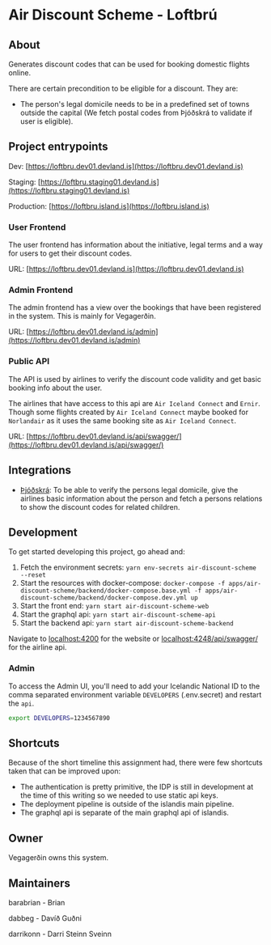 # Air Discount Scheme - Loftbrú

## About

Generates discount codes that can be used for booking domestic flights online.

There are certain precondition to be eligible for a discount. They are:

- The person's legal domicile needs to be in a predefined set of towns outside
  the capital (We fetch postal codes from Þjóðskrá to validate if user is
  eligible).

## Project entrypoints

Dev: [https://loftbru.dev01.devland.is](https://loftbru.dev01.devland.is)

Staging: [https://loftbru.staging01.devland.is](https://loftbru.staging01.devland.is)

Production: [https://loftbru.island.is](https://loftbru.island.is)

### User Frontend

The user frontend has information about the initiative, legal terms and a way
for users to get their discount codes.

URL: [https://loftbru.dev01.devland.is](https://loftbru.dev01.devland.is)

### Admin Frontend

The admin frontend has a view over the bookings that have been registered in
the system. This is mainly for Vegagerðin.

URL: [https://loftbru.dev01.devland.is/admin](https://loftbru.dev01.devland.is/admin)

### Public API

The API is used by airlines to verify the discount code validity and get
basic booking info about the user.

The airlines that have access to this api are `Air Iceland Connect` and `Ernir`.
Though some flights created by `Air Iceland Connect` maybe booked for
`Norlandair` as it uses the same booking site as `Air Iceland Connect`.

URL: [https://loftbru.dev01.devland.is/api/swagger/](https://loftbru.dev01.devland.is/api/swagger/)

## Integrations

- [Þjóðskrá](https://skra.is): To be able to verify the persons legal domicile,
  give the airlines basic information about the person and fetch a persons
  relations to show the discount codes for related children.

## Development

To get started developing this project, go ahead and:

1. Fetch the environment secrets: `yarn env-secrets air-discount-scheme --reset`
2. Start the resources with docker-compose: `docker-compose -f apps/air-discount-scheme/backend/docker-compose.base.yml -f apps/air-discount-scheme/backend/docker-compose.dev.yml up`
3. Start the front end: `yarn start air-discount-scheme-web`
4. Start the graphql api: `yarn start air-discount-scheme-api`
5. Start the backend api: `yarn start air-discount-scheme-backend`

Navigate to [localhost:4200](http://localhost:4200) for the website or
[localhost:4248/api/swagger/](http://localhost:4248/api/swagger/) for the airline api.

### Admin

To access the Admin UI, you'll need to add your Icelandic National ID to the comma separated
environment variable `DEVELOPERS` (.env.secret) and restart the `api`.

```bash
export DEVELOPERS=1234567890
```

## Shortcuts

Because of the short timeline this assignment had, there were few shortcuts taken
that can be improved upon:

- The authentication is pretty primitive, the IDP is still in development at
  the time of this writing so we needed to use static api keys.
- The deployment pipeline is outside of the islandis main pipeline.
- The graphql api is separate of the main graphql api of islandis.

## Owner

Vegagerðin owns this system.

## Maintainers

barabrian - Brian

dabbeg - Davíð Guðni

darrikonn - Darri Steinn Sveinn
